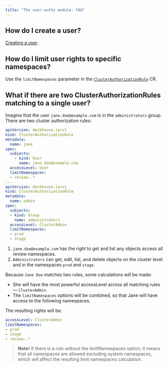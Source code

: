 ```yaml
---
title: "The user-authz module: FAQ"
---
```


## How do I create a user?

[Creating a user](usage.html#creating-a-user).

## How do I limit user rights to specific namespaces?

Use the `limitNamespaces` parameter in the [`ClusterAuthorizationRule`](../../modules/140-user-authz/cr.html#clusterauthorizationrule) CR.

## What if there are two ClusterAuthorizationRules matching to a single user?

Imagine that the user `jane.doe@example.com` is in the `administrators` group. There are two cluster authorization rules:

```yaml
apiVersion: deckhouse.io/v1
kind: ClusterAuthorizationRule
metadata:
  name: jane
spec:
  subjects:
    - kind: User
      name: jane.doe@example.com
  accessLevel: User
  limitNamespaces:
  - review-.*
---
apiVersion: deckhouse.io/v1
kind: ClusterAuthorizationRule
metadata:
  name: admin
spec:
  subjects:
  - kind: Group
    name: administrators
  accessLevel: ClusterAdmin
  limitNamespaces:
  - prod
  - stage
```

1. `jane.doe@example.com` has the right to get and list any objects access all review namespaces.
2. `Administrators` can get, edit, list, and delete objects on the cluster level and in the namespaces `prod` and `stage`.

Because `Jane Doe` matches two rules, some calculations will be made:
* She will have the most powerful accessLevel across all matching rules — `ClusterAdmin`.
* The `limitNamespaces` options will be combined, so that Jane will have access to the following namespaces.

The resulting rights will be:

```yaml
accessLevel: ClusterAdmin
limitNamespaces:
- prod
- stage
- review-.*
```

> **Note!** If there is a rule without the limitNamespaces option, it means that all namespaces are allowed excluding system namespaces, which will affect the resulting limit namespaces calculation.
